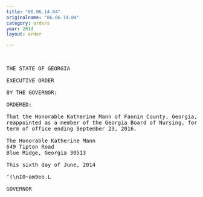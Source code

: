 ```yaml
---
title: "06.06.14.04"
originalname: "06.06.14.04"
category: orders
year: 2014
layout: order

---
```

<pre>
 

THE STATE OF GEORGIA

EXECUTIVE ORDER

BY THE GOVERNOR:

ORDERED:

That the Honorable Katherine Mann of Fannin County, Georgia, is
reappointed as a member of the Georgia Board of Nursing, for a
term of office ending September 23, 2016.

The Honorable Katherine Mann
649 Tipton Road
Blue Ridge, Georgia 30513

This sixth day of June, 2014

‘(\nI0~am9eo.L

GOVERNOR

</pre>

